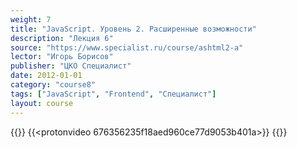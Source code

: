 ```yaml
---
weight: 7
title: "JavaScript. Уровень 2. Расширенные возможности"
description: "Лекция 6"
source: "https://www.specialist.ru/course/ashtml2-a"
lector: "Игорь Борисов"
publisher: "ЦКО Специалист"
date: 2012-01-01
category: "course8"
tags: ["JavaScript", "Frontend", "Специалист"]
layout: course
---
```

{{<players>}}
    {{<protonvideo 676356235f18aed960ce77d9053b401a>}}
{{</players>}}
